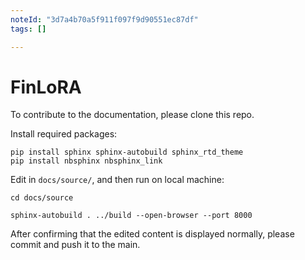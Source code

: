 ```yaml
---
noteId: "3d7a4b70a5f911f097f9d90551ec87df"
tags: []

---
```


# FinLoRA

To contribute to the documentation, please clone this repo.

Install required packages:

```
pip install sphinx sphinx-autobuild sphinx_rtd_theme
pip install nbsphinx nbsphinx_link
```

Edit in `docs/source/`, and then run on local machine:

```
cd docs/source

sphinx-autobuild . ../build --open-browser --port 8000
```

After confirming that the edited content is displayed normally, please commit and push it to the main.
